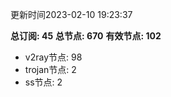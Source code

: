更新时间2023-02-10 19:23:37

**总订阅: 45**
**总节点: 670**
**有效节点: 102**
- v2ray节点: 98
- trojan节点: 2
- ss节点: 2
